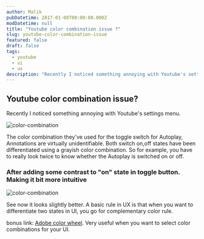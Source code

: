 ```yaml
---
author: Malik
pubDatetime: 2017-01-08T00:00:00.000Z
modDatetime: null
title: "Youtube color combination issue ?"
slug: youtube-color-combination-issue
featured: false
draft: false
tags:
  - youtube
  - ui
  - ux
description: "Recently I noticed something annoying with Youtube's settings menu."
---
```


## Youtube color combination issue?

Recently I noticed something annoying with Youtube's settings menu.

![color-combination](https://lazydevguy.files.wordpress.com/2017/01/youtube-good1.png)

The color combination they've used for the toggle switch for Autoplay, Annotations are virtually unidentifiable. Both switch on,off states have been differentiated using a grayish color combination. So for example, you have to really look twice to know whether the  Autoplay is switched on or off.

### After adding some contrast to "on" state in toggle button. Making it bit more intuitive

![color-combination](https://lazydevguy.files.wordpress.com/2017/01/youtube-bad1.png)

See now it looks slightly better. A basic rule in UX is that when you want to differentiate two states in UI, you go for complementary color rule.

bonus link: [Adobe color wheel](https://color.adobe.com/). Very useful when you want to select color combinations for your UI. 